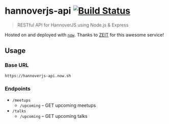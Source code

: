 # hannoverjs-api [![Build Status](https://travis-ci.org/HannoverJS/hannoverjs-api.svg?branch=master)](https://travis-ci.org/HannoverJS/hannoverjs-api)

> RESTful API for HannoverJS using Node.js & Express

Hosted on and deployed with [`now`](https://zeit.co/now). Thanks to [ZEIT](https://zeit.co) for this awesome service!

## Usage

### Base URL

```sh
https://hannoverjs-api.now.sh
```

### Endpoints

- `/meetups`
  - `/upcoming` – GET upcoming meetups
- `/talks`
  - `/upcoming` – GET upcoming talks
